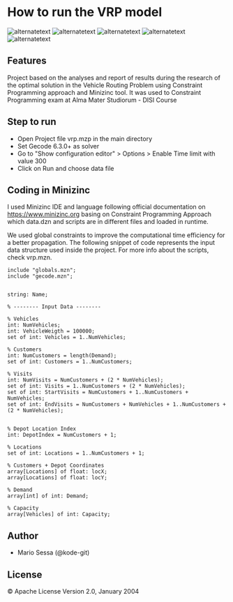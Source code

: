 # How to run the VRP model
<p>
        <img src="https://img.shields.io/static/v1?label=build&message=passing&color=%3CCOLOR%3E" alt="alternatetext">
	<img src="https://img.shields.io/badge/state-closed-red" alt="alternatetext">
	<img src="https://img.shields.io/badge/version-1.0%20-blue" alt="alternatetext">
  <img src="https://img.shields.io/badge/solver-Gecode Solver 6.3.0-yellow" alt="alternatetext">
  <img src="https://img.shields.io/badge/language-Minizinc 2.5.1-white" alt="alternatetext">
</p>

## Features

Project based on the analyses and report of results during the research of the optimal solution in the Vehicle Routing Problem using Constraint Programming approach and Minizinc tool. It was used to Constraint Programming exam at Alma Mater Studiorum - DISI Course

## Step to run
- Open Project file vrp.mzp in the main directory
- Set Gecode 6.3.0+ as solver
- Go to "Show configuration editor" > Options > Enable Time limit with value 300
- Click on Run and choose data file

## Coding in Minizinc

I used Minizinc IDE and language following official documentation on https://www.minizinc.org basing on Constraint Programming Approach which data.dzn and scripts are in different files and loaded in runtime. 

We used global constraints to improve the computational time efficiency for a better propagation. The following snippet of code represents the input data structure used inside the project. For more info about the scripts, check vrp.mzn.

```
include "globals.mzn";
include "gecode.mzn";


string: Name; 

% -------- Input Data --------

% Vehicles
int: NumVehicles;
int: VehicleWeigth = 100000;
set of int: Vehicles = 1..NumVehicles;

% Customers
int: NumCustomers = length(Demand);
set of int: Customers = 1..NumCustomers;

% Visits
int: NumVisits = NumCustomers + (2 * NumVehicles);
set of int: Visits = 1..NumCustomers + (2 * NumVehicles);
set of int: StartVisits = NumCustomers + 1..NumCustomers + NumVehicles;
set of int: EndVisits = NumCustomers + NumVehicles + 1..NumCustomers + (2 * NumVehicles);


% Depot Location Index
int: DepotIndex = NumCustomers + 1;

% Locations
set of int: Locations = 1..NumCustomers + 1; 

% Customers + Depot Coordinates
array[Locations] of float: locX;
array[Locations] of float: locY;

% Demand
array[int] of int: Demand;

% Capacity
array[Vehicles] of int: Capacity;
```


## Author
- Mario Sessa (@kode-git)

## License

&copy; Apache License Version 2.0, January 2004
